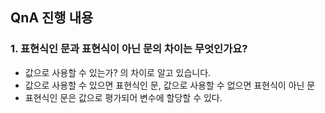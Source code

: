 ## QnA 진행 내용

### 1. 표현식인 문과 표현식이 아닌 문의 차이는 무엇인가요?

- 값으로 사용할 수 있는가? 의 차이로 알고 있습니다.
- 값으로 사용할 수 있으면 표현식인 문, 값으로 사용할 수 없으면 표현식이 아닌 문
- 표현식인 문은 값으로 평가되어 변수에 할당할 수 있다.
